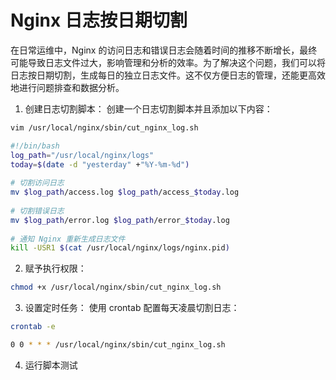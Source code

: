 # Nginx 日志按日期切割

在日常运维中，Nginx 的访问日志和错误日志会随着时间的推移不断增长，最终可能导致日志文件过大，影响管理和分析的效率。为了解决这个问题，我们可以将日志按日期切割，生成每日的独立日志文件。这不仅方便日志的管理，还能更高效地进行问题排查和数据分析。


1. 创建日志切割脚本： 创建一个日志切割脚本并且添加以下内容：

```bash
vim /usr/local/nginx/sbin/cut_nginx_log.sh
```

```bash
#!/bin/bash
log_path="/usr/local/nginx/logs"
today=$(date -d "yesterday" +"%Y-%m-%d")
 
# 切割访问日志
mv $log_path/access.log $log_path/access_$today.log
 
# 切割错误日志
mv $log_path/error.log $log_path/error_$today.log
 
# 通知 Nginx 重新生成日志文件
kill -USR1 $(cat /usr/local/nginx/logs/nginx.pid)
```

2. 赋予执行权限：

```bash
chmod +x /usr/local/nginx/sbin/cut_nginx_log.sh
```

3. 设置定时任务： 使用 crontab 配置每天凌晨切割日志：

```bash
crontab -e
```
```bash
0 0 * * * /usr/local/nginx/sbin/cut_nginx_log.sh
```

4. 运行脚本测试